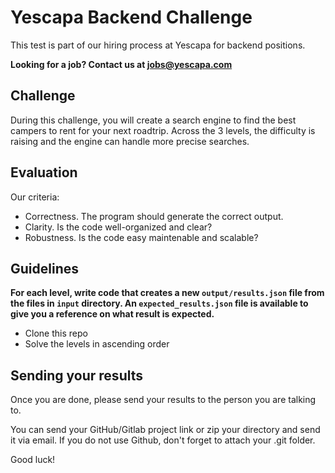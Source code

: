 # Yescapa Backend Challenge
This test is part of our hiring process at Yescapa for backend positions.

**Looking for a job? Contact us at jobs@yescapa.com**

## Challenge
During this challenge, you will create a search engine to find the best campers to rent for your next roadtrip.
Across the 3 levels, the difficulty is raising and the engine can handle more precise searches.

## Evaluation
Our criteria:
- Correctness. The program should generate the correct output.
- Clarity. Is the code well-organized and clear?
- Robustness. Is the code easy maintenable and scalable?

## Guidelines
**For each level, write code that creates a new `output/results.json` file from the files in `input` directory.
An `expected_results.json` file is available to give you a reference on what result is expected.**

- Clone this repo
- Solve the levels in ascending order

## Sending your results
Once you are done, please send your results to the person you are talking to.

You can send your GitHub/Gitlab project link or zip your directory and send it via email.
If you do not use Github, don't forget to attach your .git folder.

Good luck!
